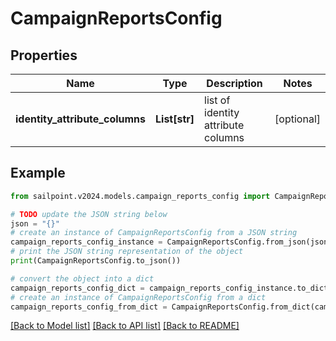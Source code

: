 # CampaignReportsConfig


## Properties

Name | Type | Description | Notes
------------ | ------------- | ------------- | -------------
**identity_attribute_columns** | **List[str]** | list of identity attribute columns | [optional] 

## Example

```python
from sailpoint.v2024.models.campaign_reports_config import CampaignReportsConfig

# TODO update the JSON string below
json = "{}"
# create an instance of CampaignReportsConfig from a JSON string
campaign_reports_config_instance = CampaignReportsConfig.from_json(json)
# print the JSON string representation of the object
print(CampaignReportsConfig.to_json())

# convert the object into a dict
campaign_reports_config_dict = campaign_reports_config_instance.to_dict()
# create an instance of CampaignReportsConfig from a dict
campaign_reports_config_from_dict = CampaignReportsConfig.from_dict(campaign_reports_config_dict)
```
[[Back to Model list]](../README.md#documentation-for-models) [[Back to API list]](../README.md#documentation-for-api-endpoints) [[Back to README]](../README.md)



